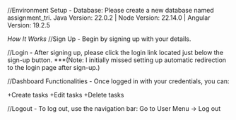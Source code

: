 //Environment Setup -
Database: Please create a new database named assignment_tri.
Java Version: 22.0.2 | Node Version: 22.14.0 | Angular Version: 19.2.5

*How It Works*
//Sign Up -
Begin by signing up with your details.

//Login -
After signing up, please click the login link located just below the sign-up button.
***(Note: I initially missed setting up automatic redirection to the login page after sign-up.)

//Dashboard Functionalities -
Once logged in with your credentials, you can:

+Create tasks 
+Edit tasks
+Delete tasks

//Logout -
To log out, use the navigation bar:
Go to User Menu → Log out

